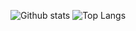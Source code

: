 
![Github stats](https://github-readme-stats.vercel.app/api?username=ilhambagirov&theme=tokyonight)
![Top Langs](https://github-readme-stats.vercel.app/api/top-langs/?username=ilhambagirov&theme=tokyonight)
